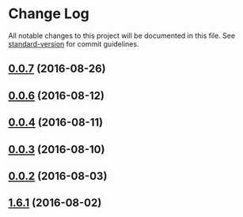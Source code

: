 # Change Log

All notable changes to this project will be documented in this file. See [standard-version](https://github.com/conventional-changelog/standard-version) for commit guidelines.

<a name="0.0.7"></a>
## [0.0.7](https://github.com/ghepesdoru/babel-plugin-module-alias-rn/compare/v0.0.6...v0.0.7) (2016-08-26)



<a name="0.0.6"></a>
## [0.0.6](https://github.com/ghepesdoru/babel-plugin-module-alias-rn/compare/v0.0.4...v0.0.6) (2016-08-12)



<a name="0.0.4"></a>
## [0.0.4](https://github.com/ghepesdoru/babel-plugin-module-alias-rn/compare/v0.0.3...v0.0.4) (2016-08-11)



<a name="0.0.3"></a>
## [0.0.3](https://github.com/ghepesdoru/babel-plugin-module-alias-rn/compare/v0.0.2...v0.0.3) (2016-08-10)



<a name="0.0.2"></a>
## [0.0.2](https://github.com/ghepesdoru/babel-plugin-module-alias-rn/compare/0.0.1-alpha.1...v0.0.2) (2016-08-03)



<a name="1.6.1"></a>
## [1.6.1](https://github.com/tleunen/babel-plugin-module-alias/compare/v1.6.0...v1.6.1) (2016-08-02)
